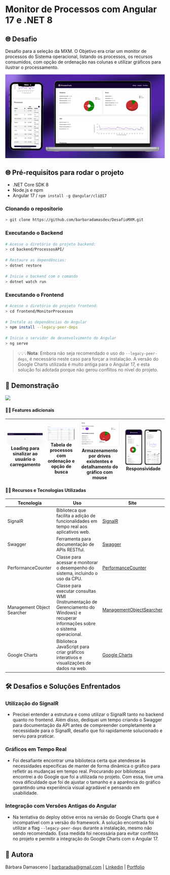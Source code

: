 # Monitor de Processos com Angular 17 e .NET 8

## 🌐 Desafio

Desafio para a seleção da MXM. O Objetivo era criar um monitor de processos do Sistema operacional, listando os processos, os recursos consumidos, com opção de ordenação nas colunas e utilizar gráficos para ilustrar o processamento.

<img src="./screenshots/monitor.jpg" alt="Tela Final">



## 🌐 Pré-requisitos para rodar o projeto

  - .NET Core SDK 8
  - Node.js e npm
  - Angular 17 / ```npm install -g @angular/cli@17```



### Clonando o repositorio

```bash
> git clone https://github.com/barbaradamasdev/DesafioMXM.git
```
### Executando o Backend

```bash
# Acesse o diretório do projeto backend:
> cd backend/ProcessosAPI/

# Restaure as dependências:
> dotnet restore

# Inicie o backend com o comando
> dotnet watch run
```

### Executando o Frontend

```bash
# Acesse o diretório do projeto frontend:
> cd frontend/MonitorProcessos

# Instale as dependências do Angular
> npm install --legacy-peer-deps

# Inicie o servidor de desenvolvimento do Angular
> ng serve
```
>💡💡💡**Nota**: Embora não seja recomendado o uso do `--legacy-peer-deps`, é necessário neste caso para forçar a instalação. A versão do Google Charts utilizada é muito antiga para o Angular 17, e esta solução foi adotada porque não gerou conflitos no nível do projeto.

## 👑 Demonstração

![](./screenshots/amostra.gif)

#### ✍🏻️ Features adicionais

| <img src="./screenshots/loading.png"> Loading para sinalizar ao usuário o carregamento | <img src="./screenshots/tabela.png"> Tabela de processos com ordenação e opção de busca |<img src="./screenshots/drive.png"> Armazenamento por drives existentes e detalhamento do gráfico com mouse | <img src="./screenshots/responsivo.png"> Responsividade |
| --- | --- | --- | --- |


#### ✍🏻️ Recursos e Tecnologias Utilizadas

| Tecnologia                                | Uso                                                                               | Site                                      |
|-------------------------------------------|-----------------------------------------------------------------------------------|-------------------------------------------|
| SignalR                                   | Biblioteca que facilita a adição de funcionalidades em tempo real aos aplicativos web. | [SignalR](https://dotnet.microsoft.com/apps/aspnet/real-time)               |
| Swagger                                   | Ferramenta para documentação de APIs RESTful.                                     | [Swagger](https://swagger.io/)                                           |
| PerformanceCounter                        | Classe para acessar e monitorar o desempenho do sistema, incluindo o uso da CPU.  | [PerformanceCounter](https://docs.microsoft.com/en-us/dotnet/api/system.diagnostics.performancecounter) |
| Management Object Searcher                 | Classe para executar consultas WMI (Instrumentação de Gerenciamento do Windows) e recuperar informações sobre o sistema operacional. | [ManagementObjectSearcher](https://docs.microsoft.com/en-us/dotnet/api/system.management.managementobjectsearcher) |
| Google Charts               | Biblioteca JavaScript para criar gráficos interativos e visualizações de dados na web.                                                                  | [Google Charts](https://developers.google.com/chart) |

## 🛠 Desafios e Soluções Enfrentados

### Utilização do SignalR

- Precisei entender a estrutura e como utilizar o SignalR tanto no backend quanto no frontend. Além disso, dediquei um tempo criando o Swagger para documentação da API antes de compreender completamente a necessidade para o SignalR, desafio que foi rapidamente solucionado e serviu para praticar.

### Gráficos em Tempo Real

- Foi desafiante encontrar uma biblioteca certa que atendesse às necessidades específicas de manter de forma dinâmica o gráfico para refletir as mudanças em tempo real. Procurando por bibliotecas encontrei a do Google que foi a utilizada no projeto. Com essa, tive uma nova dificuldade que foi de ajustar o tamanho e a aparência do gráfico garantindo uma experiência visual agradável e pensando em usabilidade.

### Integração com Versões Antigas do Angular

- Na tentativa do deploy obtive erros na versão do Google Charts que é incompatível com a versão do framework. A solução encontrada foi utilizar a flag `--legacy-peer-deps` durante a instalação, mesmo não sendo recomendado. Essa medida foi necessária para evitar conflitos no projeto e permitir a integração do Google Charts com o Angular 17.

## 🐼 Autora
Bárbara Damasceno | barbaradsa@gmail.com | [Linkedin](https://www.linkedin.com/in/barbaradamascenodev) | [Portfolio](https://barbaradamasceno.vercel.app/)
